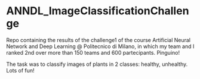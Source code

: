 # ANNDL_ImageClassificationChallenge
Repo containing the results of the challenge1 of the course Artificial Neural Network and Deep Learning @ Politecnico di Milano, in which my team and I ranked 2nd over more than 150 teams and 600 partecipants. Pinguino!


The task was to classify images of plants in 2 classes: healthy, unhealthy. 
Lots of fun!
